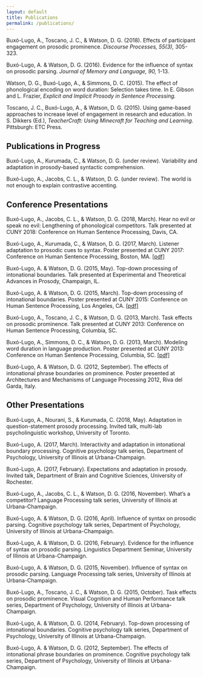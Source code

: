 ```yaml
---
layout: default
title: Publications
permalink: /publications/
---
```


Buxó-Lugo, A., Toscano, J. C., & Watson, D. G. (2018). Effects of participant engagement on prosodic prominence. *Discourse Processes, 55(3),* 305-323.

Buxó-Lugo, A. & Watson, D. G. (2016).  Evidence for the influence of syntax on prosodic parsing. *Journal of Memory and Language, 90,* 1-13.

Watson, D. G., Buxó-Lugo, A., & Simmons, D. C. (2015). The effect of phonological encoding on word duration: Selection takes time.  In E. Gibson and L. Frazier, *Explicit and Implicit Prosody in Sentence Processing.*

Toscano, J. C., Buxó-Lugo, A., & Watson, D. G. (2015). Using game-based approaches to increase level of engagement in research and education. In S. Dikkers (Ed.), *TeacherCraft: Using Minecraft for Teaching and Learning.* Pittsburgh: ETC Press.

## Publications in Progress

Buxó-Lugo, A., Kurumada, C., & Watson, D. G. (under review). Variability and adaptation in prosody-based syntactic comprehension.

Buxó-Lugo, A., Jacobs, C. L., & Watson, D. G. (under review). The world is not enough to explain contrastive accenting.

## Conference Presentations

Buxó-Lugo, A., Jacobs, C. L., & Watson, D. G. (2018, March). Hear no evil or speak no evil: Lengthening of phonological competitors. Talk presented at CUNY 2018: Conference on Human Sentence Processing, Davis, CA.

Buxó-Lugo, A., Kurumada, C., & Watson, D. G. (2017, March). Listener adaptation to prosodic cues to syntax. Poster presented at CUNY 2017: Conference on Human Sentence Processing, Boston, MA. [[pdf]]({{site.baseurl}}/assets/CUNYBoundaryAdaptationABL.pdf)

Buxó-Lugo, A. & Watson, D. G. (2015, May). Top-down processing of intonational boundaries. Talk presented at Experimental and Theoretical Advances in Prosody, Champaign, IL. 

Buxó-Lugo, A. & Watson, D. G. (2015, March). Top-down processing of intonational boundaries. Poster presented at CUNY 2015: Conference on Human Sentence Processing, Los Angeles, CA. [[pdf]]({{site.baseurl}}/assets/TopDownBoundary_poster.pdf)

Buxó-Lugo, A., Toscano, J. C., & Watson, D. G. (2013, March). Task effects on prosodic prominence. Talk presented at CUNY 2013: Conference on Human Sentence Processing, Columbia, SC.

Buxó-Lugo, A., Simmons, D. C., & Watson, D. G. (2013, March). Modeling word duration in language production. Poster presented at CUNY 2013: Conference on Human Sentence Processing, Columbia, SC. [[pdf]]({{site.baseurl}}/assets/SRN_CUNY_poster.pdf)

Buxó-Lugo, A. & Watson, D. G. (2012, September). The effects of intonational phrase boundaries on prominence. Poster presented at Architectures and Mechanisms of Language Processing 2012, Riva del Garda, Italy. 

## Other Presentations

Buxó-Lugo, A., Nourani, S., & Kurumada, C. (2018, May). Adaptation in question-statement prosody processing. Invited talk, multi-lab psycholinguistic workshop, University of Toronto.

Buxó-Lugo, A. (2017, March). Interactivity and adaptation in intonational boundary processing. Cognitive psychology talk series, Department of Psychology, University of Illinois at Urbana-Champaign.

Buxó-Lugo, A. (2017, February).  Expectations and adaptation in prosody. Invited talk, Department of Brain and Cognitive Sciences, University of Rochester.

Buxó-Lugo, A., Jacobs, C. L., & Watson, D. G. (2016, November). What’s a competitor? Language Processing talk series, University of Illinois at Urbana-Champaign.

Buxó-Lugo, A. & Watson, D. G. (2016, April). Influence of syntax on prosodic parsing. Cognitive psychology talk series, Department of Psychology, University of Illinois at Urbana-Champaign.

Buxó-Lugo, A. & Watson, D. G. (2016, February). Evidence for the influence of syntax on prosodic parsing. Linguistics Department Seminar, University of Illinois at Urbana-Champaign.

Buxó-Lugo, A. & Watson, D. G. (2015, November). Influence of syntax on prosodic parsing. Language Processing talk series, University of Illinois at Urbana-Champaign.

Buxó-Lugo, A., Toscano, J. C., & Watson, D. G. (2015, October). Task effects on prosodic prominence. Visual Cognition and Human Performance talk series, Department of Psychology, University of Illinois at Urbana-Champaign.

Buxó-Lugo, A. & Watson, D. G. (2014, February). Top-down processing of intonational boundaries. Cognitive psychology talk series, Department of Psychology, University of Illinois at Urbana-Champaign.

Buxó-Lugo, A. & Watson, D. G. (2012, September). The effects of intonational phrase boundaries on prominence. Cognitive psychology talk series, Department of Psychology, University of Illinois at Urbana-Champaign.

